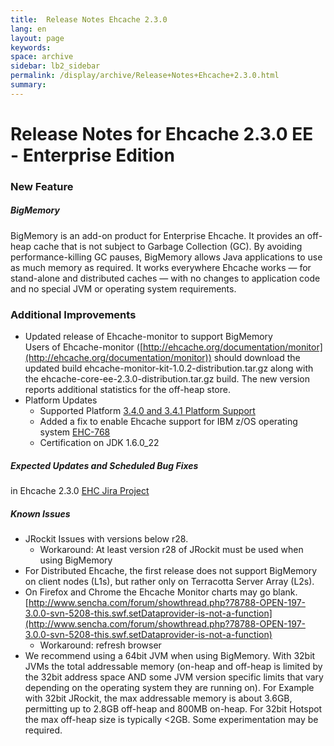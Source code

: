 ```yaml
---
title:  Release Notes Ehcache 2.3.0  
lang: en
layout: page
keywords:
space: archive
sidebar: lb2_sidebar
permalink: /display/archive/Release+Notes+Ehcache+2.3.0.html
summary:
---
```


Release Notes for Ehcache 2.3.0 EE - Enterprise Edition
=======================================================

### New Feature

##### BigMemory

BigMemory is an add-on product for Enterprise Ehcache. It provides an off-heap cache that is not subject to Garbage Collection (GC). By avoiding performance-killing GC pauses, BigMemory allows Java applications to use as much memory as required. It works everywhere Ehcache works — for stand-alone and distributed caches — with no changes to application code and no special JVM or operating system requirements.

### Additional Improvements

*   Updated release of Ehcache-monitor to support BigMemory  
    Users of Ehcache-monitor ([http://ehcache.org/documentation/monitor](http://ehcache.org/documentation/monitor)) should download the updated build ehcache-monitor-kit-1.0.2-distribution.tar.gz along with the ehcache-core-ee-2.3.0-distribution.tar.gz build. The new version reports additional statistics for the off-heap store.
*   Platform Updates
    *   Supported Platform [3.4.0 and 3.4.1 Platform Support](3.4.0+and+3.4.1+Platform+Support)
    *   Added a fix to enable Ehcache support for IBM z/OS operating system [EHC-768](https://jira.terracotta.org/jira/browse/EHC-768)
    *   Certification on JDK 1.6.0\_22

##### Expected Updates and Scheduled Bug Fixes

in Ehcache 2.3.0 [EHC Jira Project](https://jira.terracotta.org/jira/browse/EHC#selectedTab=com.atlassian.jira.plugin.system.project%3Achangelog-panel)

##### Known Issues

*   JRockit Issues with versions below r28.
    *   Workaround: At least version r28 of JRockit must be used when using BigMemory
*   For Distributed Ehcache, the first release does not support BigMemory on client nodes (L1s), but rather only on Terracotta Server Array (L2s).
*   On Firefox and Chrome the Ehcache Monitor charts may go blank. [http://www.sencha.com/forum/showthread.php?78788-OPEN-197-3.0.0-svn-5208-this.swf.setDataprovider-is-not-a-function](http://www.sencha.com/forum/showthread.php?78788-OPEN-197-3.0.0-svn-5208-this.swf.setDataprovider-is-not-a-function)
    *   Workaround: refresh browser
*   We recommend using a 64bit JVM when using BigMemory. With 32bit JVMs the total addressable memory (on-heap and off-heap is limited by the 32bit address space AND some JVM version specific limits that vary depending on the operating system they are running on). For Example with 32bit JRockit, the max addressable memory is about 3.6GB, permitting up to 2.8GB off-heap and 800MB on-heap. For 32bit Hotspot the max off-heap size is typically <2GB. Some experimentation may be required.


